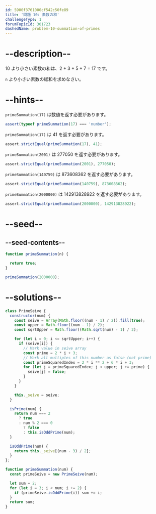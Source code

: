 ```yaml
---
id: 5900f3761000cf542c50fe89
title: '問題 10: 素数の和'
challengeType: 1
forumTopicId: 301723
dashedName: problem-10-summation-of-primes
---
```


# --description--

10 より小さい素数の和は、2 + 3 + 5 + 7 = 17 です。

`n` より小さい素数の総和を求めなさい。

# --hints--

`primeSummation(17)` は数値を返す必要があります。

```js
assert(typeof primeSummation(17) === 'number');
```

`primeSummation(17)` は 41 を返す必要があります。

```js
assert.strictEqual(primeSummation(17), 41);
```

`primeSummation(2001)` は 277050 を返す必要があります。

```js
assert.strictEqual(primeSummation(2001), 277050);
```

`primeSummation(140759)` は 873608362 を返す必要があります。

```js
assert.strictEqual(primeSummation(140759), 873608362);
```

`primeSummation(2000000)` は 142913828922 を返す必要があります。

```js
assert.strictEqual(primeSummation(2000000), 142913828922);
```

# --seed--

## --seed-contents--

```js
function primeSummation(n) {

  return true;
}

primeSummation(2000000);
```

# --solutions--

```js
class PrimeSeive {
  constructor(num) {
    const seive = Array(Math.floor((num - 1) / 2)).fill(true);
    const upper = Math.floor((num - 1) / 2);
    const sqrtUpper = Math.floor((Math.sqrt(num) - 1) / 2);

    for (let i = 0; i <= sqrtUpper; i++) {
      if (seive[i]) {
        // Mark value in seive array
        const prime = 2 * i + 3;
        // Mark all multiples of this number as false (not prime)
        const primeSquaredIndex = 2 * i ** 2 + 6 * i + 3;
        for (let j = primeSquaredIndex; j < upper; j += prime) {
          seive[j] = false;
        }
      }
    }

    this._seive = seive;
  }

  isPrime(num) {
    return num === 2
      ? true
      : num % 2 === 0
        ? false
        : this.isOddPrime(num);
  }

  isOddPrime(num) {
    return this._seive[(num - 3) / 2];
  }
};

function primeSummation(num) {
  const primeSeive = new PrimeSeive(num);

  let sum = 2;
  for (let i = 3; i < num; i += 2) {
    if (primeSeive.isOddPrime(i)) sum += i;
  }
  return sum;
}
```

